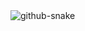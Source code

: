 <picture>
  <source media="(prefers-color-scheme: dark)" srcset="https://github.com/LucasLiorLE/LucasLiorLE/blob/output/github-contribution-grid-snake.svg" />
  <source media="(prefers-color-scheme: light)" srcset="https://github.com/LucasLiorLE/LucasLiorLE/blob/output/github-contribution-grid-snake.svg" />
  <img alt="github-snake" src="https://github.com/LucasLiorLE/LucasLiorLE/blob/output/github-contribution-grid-snake.svg" />
</picture>
